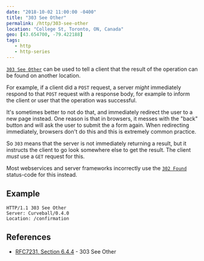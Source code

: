 ```yaml
---
date: "2018-10-02 11:00:00 -0400"
title: "303 See Other"
permalink: /http/303-see-other
location: "College St, Toronto, ON, Canada"
geo: [43.654700, -79.422188]
tags:
   - http
   - http-series
---
```


[`303 See Other`][1] can be used to tell a client that the result of the
operation can be found on another location.

For example, if a client did a `POST` request, a server _might_ immediately
respond to that `POST` request with a response body, for example to inform the
client or user that the operation was successful.

It's sometimes better to not do that, and immediately redirect the user to a
new page instead. One reason is that in browsers, it messes with the "back"
button and will ask the user to submit the a form again. When redirecting
immediately, browsers don't do this and this is extremely common practice.

So `303` means that the server is not immediately returning a result, but it
instructs the client to go look somewhere else to get the result. The client
_must_ use a `GET` request for this.

Most webservices and server frameworks incorrectly use the [`302 Found`][2]
status-code for this instead.

Example
-------

```http
HTTP/1.1 303 See Other
Server: Curveball/0.4.0
Location: /confirmation
```

References
----------

* [RFC7231, Section 6.4.4][1] - 303 See Other

[1]: https://tools.ietf.org/html/rfc7231#section-6.4.4 "303 See Other"
[2]: /http/302-found

